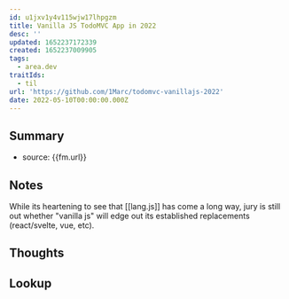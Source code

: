 ```yaml
---
id: u1jxv1y4v115wjw17lhpgzm
title: Vanilla JS TodoMVC App in 2022
desc: ''
updated: 1652237172339
created: 1652237009905
tags:
  - area.dev
traitIds:
  - til
url: 'https://github.com/1Marc/todomvc-vanillajs-2022'
date: 2022-05-10T00:00:00.000Z
---
```


## Summary
- source: {{fm.url}}

## Notes
While its heartening to see that [[lang.js]] has come a long way, jury is still out whether "vanilla js" will edge out its established replacements (react/svelte, vue, etc).

## Thoughts

## Lookup
